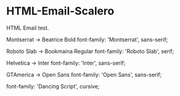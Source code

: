 # HTML-Email-Scalero
HTML Email test.

Montserrat -> Beatrice Bold
font-family: 'Montserrat', sans-serif;

Roboto Slab -> Bookmaina Regular
font-family: 'Roboto Slab', serif;

Helvetica -> Inter
font-family: 'Inter', sans-serif;

GTAmerica -> Open Sans
font-family: 'Open Sans', sans-serif;

font-family: 'Dancing Script', cursive;